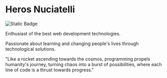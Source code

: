 # Heros Nuciatelli

![Static Badge](https://img.shields.io/badge/herosnuciatelli%40gmail.com-maker?style=flat-square&logo=Gmail&logoColor=%23FFF&labelColor=%2340916c&color=%2340916c&link=mailto%3Aherosnuciatelli%40gmail.com)

Enthusiast of the best web development technologies.

Passionate about learning and changing people's lives through technological solutions.

"Like a rocket ascending towards the cosmos, programming propels humanity's journey, turning chaos into a burst of possibilities, where each line of code is a thrust towards progress."
